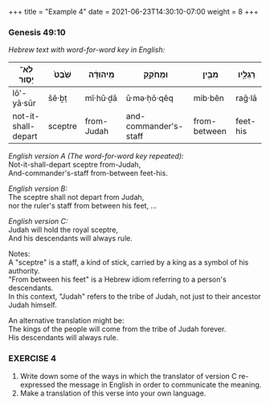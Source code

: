 +++
title = "Example 4"
date =  2021-06-23T14:30:10-07:00
weight = 8
+++

### Genesis 49:10

*Hebrew text with word-for-word key in English:*


| לֹֽא־	יָס֥וּר | שֵׁ֙בֶט֙ | מִֽיהוּדָ֔ה | וּמְחֹקֵ֖ק | מִבֵּ֣ין | רַגְלָ֑יו |
| ------- | --- | ------ | ----- | ---- | ----- |
| lō'-yā·sūr | šê·ḇṭ | mî·hū·ḏā | ū·mə·ḥō·qêq | mib·bên | raḡ·lā |
| not-it-shall-depart | sceptre | from-Judah | and-commander's-staff | from-between | feet-his |

*English version A (The word-for-word key repeated):*  
Not-it-shall-depart sceptre from-Judah,  
And-commander's-staff from-between feet-his.

*English version B:*  
The sceptre shall not depart from Judah,  
nor the ruler's staff from between his feet, ...

*English version C:*  
Judah will hold the royal sceptre,  
And his descendants will always rule.  

Notes:  
A "sceptre" is a staff, a kind of stick, carried by a king as a symbol of his authority.  
"From between his feet" is a Hebrew idiom referring to a person's descendants.  
In this context, "Judah" refers to the tribe of Judah, not just to their ancestor Judah himself.

An alternative translation might be:  
The kings of the people will come from the tribe of Judah forever.  
His descendants will always rule.

### EXERCISE 4
1. Write down some of the ways in which the translator of version C re-expressed the message in English in order to communicate the meaning.
2. Make a translation of this verse into your own language.

